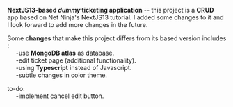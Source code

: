 **NextJS13-based *dummy* ticketing application** -- this project is a **CRUD** app based on Net Ninja's NextJS13 tutorial. I added some changes to it and I look forward to add more changes in the future.

Some **changes** that make this project differs from its based version includes :  
&nbsp;&nbsp;&nbsp;&nbsp;&nbsp;-use **MongoDB atlas** as database.  
&nbsp;&nbsp;&nbsp;&nbsp;&nbsp;-edit ticket page (additional functionality).  
&nbsp;&nbsp;&nbsp;&nbsp;&nbsp;-using **Typescript** instead of Javascript.   
&nbsp;&nbsp;&nbsp;&nbsp;&nbsp;-subtle changes in color theme.  

 to-do:  
&nbsp;&nbsp;&nbsp;&nbsp;&nbsp;-implement cancel edit button.
